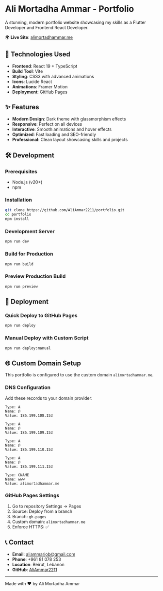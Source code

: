# Ali Mortadha Ammar - Portfolio

A stunning, modern portfolio website showcasing my skills as a Flutter Developer and Frontend React Developer.

🌍 **Live Site**: [alimortadhammar.me](https://alimortadhammar.me)

## 🚀 Technologies Used

- **Frontend**: React 19 + TypeScript
- **Build Tool**: Vite
- **Styling**: CSS3 with advanced animations
- **Icons**: Lucide React
- **Animations**: Framer Motion
- **Deployment**: GitHub Pages

## ✨ Features

- **Modern Design**: Dark theme with glassmorphism effects
- **Responsive**: Perfect on all devices
- **Interactive**: Smooth animations and hover effects
- **Optimized**: Fast loading and SEO-friendly
- **Professional**: Clean layout showcasing skills and projects

## 🛠️ Development

### Prerequisites
- Node.js (v20+)
- npm

### Installation
```bash
git clone https://github.com/AliAmmar2211/portfolio.git
cd portfolio
npm install
```

### Development Server
```bash
npm run dev
```

### Build for Production
```bash
npm run build
```

### Preview Production Build
```bash
npm run preview
```

## 🚀 Deployment

### Quick Deploy to GitHub Pages
```bash
npm run deploy
```

### Manual Deploy with Custom Script
```bash
npm run deploy:manual
```

## 🌐 Custom Domain Setup

This portfolio is configured to use the custom domain `alimortadhammar.me`.

### DNS Configuration
Add these records to your domain provider:

```
Type: A
Name: @
Value: 185.199.108.153

Type: A  
Name: @
Value: 185.199.109.153

Type: A
Name: @  
Value: 185.199.110.153

Type: A
Name: @
Value: 185.199.111.153

Type: CNAME
Name: www
Value: alimortadhammar.me
```

### GitHub Pages Settings
1. Go to repository Settings → Pages
2. Source: Deploy from a branch
3. Branch: `gh-pages`
4. Custom domain: `alimortadhammar.me`
5. Enforce HTTPS: ✅

## 📞 Contact

- **Email**: aliammarjob@gmail.com
- **Phone**: +961 81 078 253
- **Location**: Beirut, Lebanon
- **GitHub**: [AliAmmar2211](https://github.com/AliAmmar2211)

---

Made with ❤️ by Ali Mortadha Ammar
